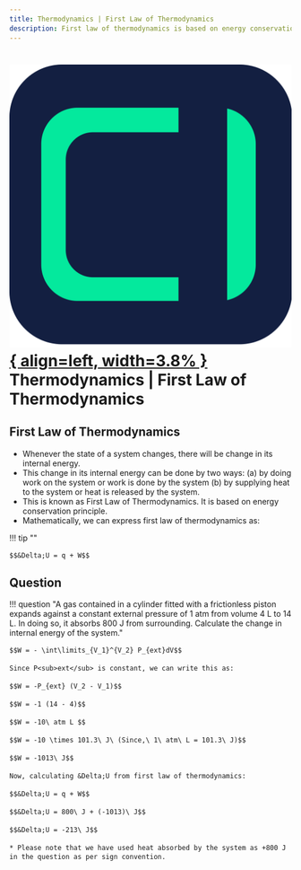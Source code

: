 ```yaml
---
title: Thermodynamics | First Law of Thermodynamics
description: First law of thermodynamics is based on energy conservation principle.
---
```


# [![ChemistryEdu Logo](../../images/favicon.svg){ align=left, width=3.8% }](../../index.md)  Thermodynamics | First Law of Thermodynamics

## First Law of Thermodynamics

* Whenever the state of a system changes, there will be change in its internal energy.
* This change in its internal energy can be done by two ways: (a) by doing work on the system or work is done by the system (b) by supplying heat to the system or heat is released by the system.
* This is known as First Law of Thermodynamics. It is based on energy conservation principle.
* Mathematically, we can express first law of thermodynamics as:

!!! tip ""

    $$&Delta;U = q + W$$

## Question

!!! question "A gas contained in a cylinder fitted with a frictionless piston expands against a constant external pressure of 1 atm from volume 4 L to 14 L. In doing so, it absorbs 800 J from surrounding. Calculate the change in internal energy of the system."

    $$W = - \int\limits_{V_1}^{V_2} P_{ext}dV$$

    Since P<sub>ext</sub> is constant, we can write this as:

    $$W = -P_{ext} (V_2 - V_1)$$

    $$W = -1 (14 - 4)$$

    $$W = -10\ atm L $$

    $$W = -10 \times 101.3\ J\ (Since,\ 1\ atm\ L = 101.3\ J)$$

    $$W = -1013\ J$$

    Now, calculating &Delta;U from first law of thermodynamics:

    $$&Delta;U = q + W$$

    $$&Delta;U = 800\ J + (-1013)\ J$$

    $$&Delta;U = -213\ J$$

    * Please note that we have used heat absorbed by the system as +800 J in the question as per sign convention.
